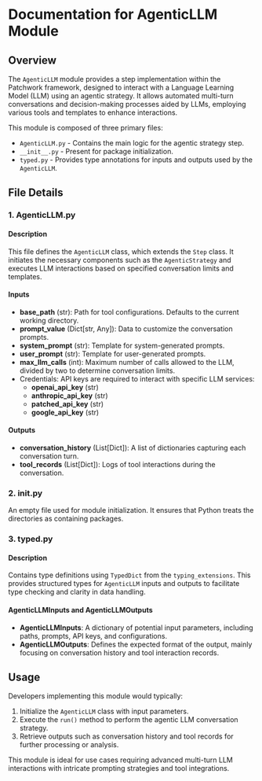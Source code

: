 # Documentation for AgenticLLM Module

## Overview

The `AgenticLLM` module provides a step implementation within the Patchwork framework, designed to interact with a Language Learning Model (LLM) using an agentic strategy. It allows automated multi-turn conversations and decision-making processes aided by LLMs, employing various tools and templates to enhance interactions.

This module is composed of three primary files:
- `AgenticLLM.py` - Contains the main logic for the agentic strategy step.
- `__init__.py` - Present for package initialization.
- `typed.py` - Provides type annotations for inputs and outputs used by the `AgenticLLM`.

## File Details

### 1. AgenticLLM.py

#### Description

This file defines the `AgenticLLM` class, which extends the `Step` class. It initiates the necessary components such as the `AgenticStrategy` and executes LLM interactions based on specified conversation limits and templates.

#### Inputs

- **base_path** (str): Path for tool configurations. Defaults to the current working directory.
- **prompt_value** (Dict[str, Any]): Data to customize the conversation prompts.
- **system_prompt** (str): Template for system-generated prompts.
- **user_prompt** (str): Template for user-generated prompts.
- **max_llm_calls** (int): Maximum number of calls allowed to the LLM, divided by two to determine conversation limits.
- Credentials: API keys are required to interact with specific LLM services:
  - **openai_api_key** (str)
  - **anthropic_api_key** (str)
  - **patched_api_key** (str)
  - **google_api_key** (str)

#### Outputs

- **conversation_history** (List[Dict]): A list of dictionaries capturing each conversation turn.
- **tool_records** (List[Dict]): Logs of tool interactions during the conversation.

### 2. __init__.py

An empty file used for module initialization. It ensures that Python treats the directories as containing packages.

### 3. typed.py

#### Description

Contains type definitions using `TypedDict` from the `typing_extensions`. This provides structured types for `AgenticLLM` inputs and outputs to facilitate type checking and clarity in data handling.

#### AgenticLLMInputs and AgenticLLMOutputs

- **AgenticLLMInputs**: A dictionary of potential input parameters, including paths, prompts, API keys, and configurations.
- **AgenticLLMOutputs**: Defines the expected format of the output, mainly focusing on conversation history and tool interaction records.

## Usage

Developers implementing this module would typically:
1. Initialize the `AgenticLLM` class with input parameters.
2. Execute the `run()` method to perform the agentic LLM conversation strategy.
3. Retrieve outputs such as conversation history and tool records for further processing or analysis.

This module is ideal for use cases requiring advanced multi-turn LLM interactions with intricate prompting strategies and tool integrations.
